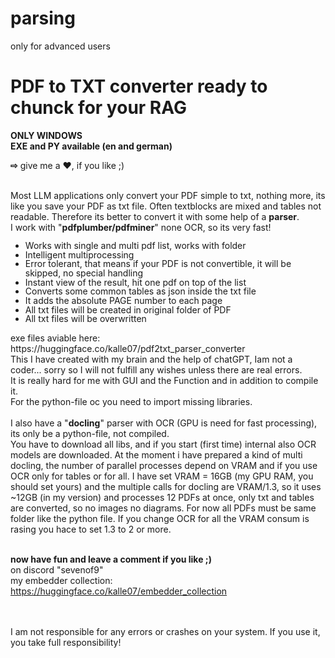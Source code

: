 # parsing
only for advanced users

# <b>PDF to TXT converter ready to chunck for your RAG</b>
<b>ONLY WINDOWS</b><br>
<b>EXE and PY available (en and german)</b><br>

<b>&#x21e8;</b> give me a ❤️, if you like  ;)<br><br>

Most LLM applications only convert your PDF simple to txt, nothing more, its like you save your PDF as txt file. Often textblocks are mixed and tables not readable.
Therefore its better to convert it with some help of a <b>parser</b>.<br>
I work with "<b>pdfplumber/pdfminer</b>" none OCR, so its very fast!<br>
<ul style="line-height: 1.05;">
<li>Works with single and multi pdf list, works with folder</li>
<li>Intelligent multiprocessing</li>
<li>Error tolerant, that means if your PDF is not convertible, it will be skipped, no special handling</li>
<li>Instant view of the result, hit one pdf on top of the list</li>
<li>Converts some common tables as json inside the txt file</li>
<li>It adds the absolute PAGE number to each page</li>
<li>All txt files will be created in original folder of PDF</li>
<li>All txt files will be overwritten</li>
</ul>
exe files aviable here: <br>
https://huggingface.co/kalle07/pdf2txt_parser_converter
<br>
This I have created with my brain and the help of chatGPT, Iam not a coder... sorry so I will not fulfill any wishes unless there are real errors.<br>
It is really hard for me with GUI and the Function and in addition to compile it.<br>
For the python-file oc you need to import missing libraries.<br>
<br>
I also have a "<b>docling</b>" parser with OCR (GPU is need for fast processing), its only be a python-file, not compiled.<br>
You have to download all libs, and if you start (first time) internal also OCR models are downloaded. At the moment i have prepared a kind of multi docling, 
the number of parallel processes depend on VRAM and if you use OCR only for tables or for all. I have set VRAM = 16GB (my GPU RAM, you should set yours) and the multiple calls for docling are VRAM/1.3, 
so it uses ~12GB (in my version) and processes 12 PDFs at once, only txt and tables are converted, so no images no diagrams. For now all PDFs must be same folder like the python file. 
If you change OCR for all the VRAM consum is rasing you hace to set 1.3 to 2 or more.
<br><br>

<b>now have fun and leave a comment if you like  ;)</b><br>
on discord "sevenof9"
<br>
my embedder collection:<br>
https://huggingface.co/kalle07/embedder_collection

<br>
<br>
I am not responsible for any errors or crashes on your system. If you use it, you take full responsibility!
